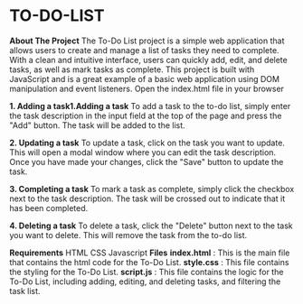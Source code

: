 # TO-DO-LIST 

**About The Project**
The To-Do List project is a simple web application that allows users to create and manage a list of tasks they need to complete. With a clean and intuitive interface, users can quickly add, edit, and delete tasks, as well as mark tasks as complete. This project is built with JavaScript and is a great example of a basic web application using DOM manipulation and event listeners.
Open the index.html file in your browser

**1. Adding a task1.Adding a task**
To add a task to the to-do list, simply enter the task description in the input field at the top of the page and press the "Add" button. The task will be added to the list.

**2. Updating a task**
To update a task, click on the task you want to update. This will open a modal window where you can edit the task description. Once you have made your changes, click the "Save" button to update the task.

**3. Completing a task**
To mark a task as complete, simply click the checkbox next to the task description. The task will be crossed out to indicate that it has been completed.

**4. Deleting a task**
To delete a task, click the "Delete" button next to the task you want to delete. This will remove the task from the to-do list.

**Requirements**
HTML
CSS
Javascript
**Files**
**index.html** : This is the main file that contains the html code for the To-Do List.
**style.css** : This file contains the styling for the To-Do List.
**script.js** : This file contains the logic for the To-Do List, including adding, editing, and deleting tasks, and filtering the task list.
 
